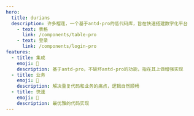 ```yaml
---
hero:
  title: durians
  description: 许多榴莲，一个基于antd-pro的低代码库，旨在快速搭建数字化平台
    - text: 表格
      link: /components/table-pro
    - text: 登录
      link: /components/login-pro
features:
  - title: 集成
    emoji: 💎
    description: 基于antd-pro，不破坏antd-pro的功能，指在其上做增强实现
  - title: 业务
    emoji: 🌈
    description: 解决重复代码和业务的痛点，逻辑自然顺畅
  - title: 快速
    emoji: 🚀
    description: 最优雅的代码实现
---
```

